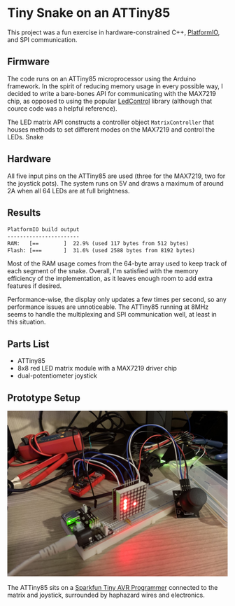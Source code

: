 # Tiny Snake on an ATTiny85

This project was a fun exercise in hardware-constrained C++, [PlatformIO](https://platformio.org/), and SPI communication.

## Firmware
The code runs on an ATTiny85 microprocessor using the Arduino framework. In the spirit of reducing memory usage in every possible way, I decided to write a bare-bones API for communicating with the MAX7219 chip, as opposed to using the popular [LedControl](http://wayoda.github.io/LedControl/) library (although that cource code was a helpful reference).

The LED matrix API constructs a controller object `MatrixController` that houses methods to set different modes on the MAX7219 and control the LEDs. Snake

## Hardware
All five input pins on the ATTiny85 are used (three for the MAX7219, two for the joystick pots). The system runs on 5V and draws a maximum of around 2A when all 64 LEDs are at full brightness.

## Results
```
PlatformIO build output
-----------------------
RAM:   [==        ]  22.9% (used 117 bytes from 512 bytes)
Flash: [===       ]  31.6% (used 2588 bytes from 8192 bytes)
```
Most of the RAM usage comes from the 64-byte array used to keep track of each segment of the snake. Overall, I'm satisfied with the memory efficiency of the implementation, as it leaves enough room to add extra features if desired.

Performance-wise, the display only updates a few times per second, so any performance issues are unnoticeable. The ATTiny85 running at 8MHz seems to handle the multiplexing and SPI communication well, at least in this situation.

## Parts List
- ATTiny85
- 8x8 red LED matrix module with a MAX7219 driver chip
- dual-potentiometer joystick

## Prototype Setup
![The prototyping phase, complete with a cluttered desk.](/images/attiny85-snake-proto.jpeg)

The ATTiny85 sits on a [Sparkfun Tiny AVR Programmer](https://www.sparkfun.com/products/11801) connected to the matrix and joystick, surrounded by haphazard wires and electronics.